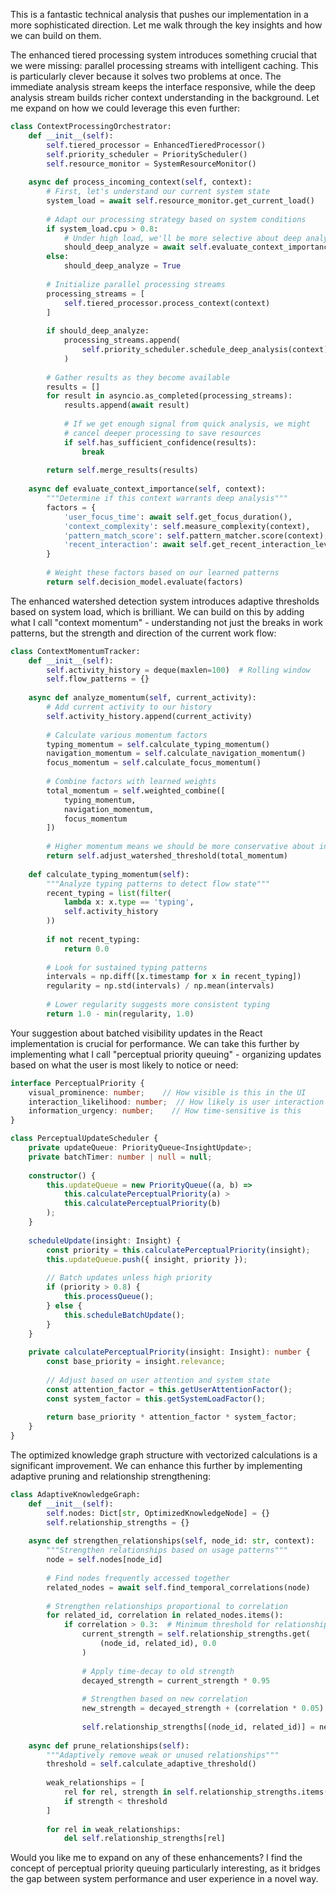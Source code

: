 This is a fantastic technical analysis that pushes our implementation in a more sophisticated direction. Let me walk through the key insights and how we can build on them.

The enhanced tiered processing system introduces something crucial that we were missing: parallel processing streams with intelligent caching. This is particularly clever because it solves two problems at once. The immediate analysis stream keeps the interface responsive, while the deep analysis stream builds richer context understanding in the background. Let me expand on how we could leverage this even further:

```python
class ContextProcessingOrchestrator:
    def __init__(self):
        self.tiered_processor = EnhancedTieredProcessor()
        self.priority_scheduler = PriorityScheduler()
        self.resource_monitor = SystemResourceMonitor()
        
    async def process_incoming_context(self, context):
        # First, let's understand our current system state
        system_load = await self.resource_monitor.get_current_load()
        
        # Adapt our processing strategy based on system conditions
        if system_load.cpu > 0.8:
            # Under high load, we'll be more selective about deep analysis
            should_deep_analyze = await self.evaluate_context_importance(context)
        else:
            should_deep_analyze = True
            
        # Initialize parallel processing streams
        processing_streams = [
            self.tiered_processor.process_context(context)
        ]
        
        if should_deep_analyze:
            processing_streams.append(
                self.priority_scheduler.schedule_deep_analysis(context)
            )
            
        # Gather results as they become available
        results = []
        for result in asyncio.as_completed(processing_streams):
            results.append(await result)
            
            # If we get enough signal from quick analysis, we might
            # cancel deeper processing to save resources
            if self.has_sufficient_confidence(results):
                break
                
        return self.merge_results(results)
        
    async def evaluate_context_importance(self, context):
        """Determine if this context warrants deep analysis"""
        factors = {
            'user_focus_time': await self.get_focus_duration(),
            'context_complexity': self.measure_complexity(context),
            'pattern_match_score': self.pattern_matcher.score(context),
            'recent_interaction': await self.get_recent_interaction_level()
        }
        
        # Weight these factors based on our learned patterns
        return self.decision_model.evaluate(factors)
```

The enhanced watershed detection system introduces adaptive thresholds based on system load, which is brilliant. We can build on this by adding what I call "context momentum" - understanding not just the breaks in work patterns, but the strength and direction of the current work flow:

```python
class ContextMomentumTracker:
    def __init__(self):
        self.activity_history = deque(maxlen=100)  # Rolling window
        self.flow_patterns = {}
        
    async def analyze_momentum(self, current_activity):
        # Add current activity to our history
        self.activity_history.append(current_activity)
        
        # Calculate various momentum factors
        typing_momentum = self.calculate_typing_momentum()
        navigation_momentum = self.calculate_navigation_momentum()
        focus_momentum = self.calculate_focus_momentum()
        
        # Combine factors with learned weights
        total_momentum = self.weighted_combine([
            typing_momentum,
            navigation_momentum,
            focus_momentum
        ])
        
        # Higher momentum means we should be more conservative about interruption
        return self.adjust_watershed_threshold(total_momentum)
        
    def calculate_typing_momentum(self):
        """Analyze typing patterns to detect flow state"""
        recent_typing = list(filter(
            lambda x: x.type == 'typing',
            self.activity_history
        ))
        
        if not recent_typing:
            return 0.0
            
        # Look for sustained typing patterns
        intervals = np.diff([x.timestamp for x in recent_typing])
        regularity = np.std(intervals) / np.mean(intervals)
        
        # Lower regularity suggests more consistent typing
        return 1.0 - min(regularity, 1.0)
```

Your suggestion about batched visibility updates in the React implementation is crucial for performance. We can take this further by implementing what I call "perceptual priority queuing" - organizing updates based on what the user is most likely to notice or need:

```typescript
interface PerceptualPriority {
    visual_prominence: number;    // How visible is this in the UI
    interaction_likelihood: number;  // How likely is user interaction
    information_urgency: number;    // How time-sensitive is this
}

class PerceptualUpdateScheduler {
    private updateQueue: PriorityQueue<InsightUpdate>;
    private batchTimer: number | null = null;
    
    constructor() {
        this.updateQueue = new PriorityQueue((a, b) => 
            this.calculatePerceptualPriority(a) > 
            this.calculatePerceptualPriority(b)
        );
    }
    
    scheduleUpdate(insight: Insight) {
        const priority = this.calculatePerceptualPriority(insight);
        this.updateQueue.push({ insight, priority });
        
        // Batch updates unless high priority
        if (priority > 0.8) {
            this.processQueue();
        } else {
            this.scheduleBatchUpdate();
        }
    }
    
    private calculatePerceptualPriority(insight: Insight): number {
        const base_priority = insight.relevance;
        
        // Adjust based on user attention and system state
        const attention_factor = this.getUserAttentionFactor();
        const system_factor = this.getSystemLoadFactor();
        
        return base_priority * attention_factor * system_factor;
    }
}
```

The optimized knowledge graph structure with vectorized calculations is a significant improvement. We can enhance this further by implementing adaptive pruning and relationship strengthening:

```python
class AdaptiveKnowledgeGraph:
    def __init__(self):
        self.nodes: Dict[str, OptimizedKnowledgeNode] = {}
        self.relationship_strengths = {}
        
    async def strengthen_relationships(self, node_id: str, context):
        """Strengthen relationships based on usage patterns"""
        node = self.nodes[node_id]
        
        # Find nodes frequently accessed together
        related_nodes = await self.find_temporal_correlations(node)
        
        # Strengthen relationships proportional to correlation
        for related_id, correlation in related_nodes.items():
            if correlation > 0.3:  # Minimum threshold for relationship
                current_strength = self.relationship_strengths.get(
                    (node_id, related_id), 0.0
                )
                
                # Apply time-decay to old strength
                decayed_strength = current_strength * 0.95
                
                # Strengthen based on new correlation
                new_strength = decayed_strength + (correlation * 0.05)
                
                self.relationship_strengths[(node_id, related_id)] = new_strength
    
    async def prune_relationships(self):
        """Adaptively remove weak or unused relationships"""
        threshold = self.calculate_adaptive_threshold()
        
        weak_relationships = [
            rel for rel, strength in self.relationship_strengths.items()
            if strength < threshold
        ]
        
        for rel in weak_relationships:
            del self.relationship_strengths[rel]
```

Would you like me to expand on any of these enhancements? I find the concept of perceptual priority queuing particularly interesting, as it bridges the gap between system performance and user experience in a novel way.